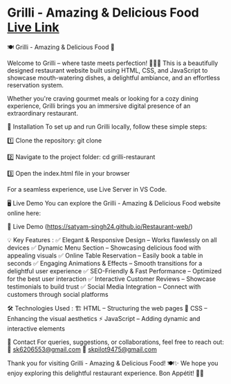 # Grilli - Amazing & Delicious Food [Live Link](https://satyam-singh24.github.io/Restaurant-web/)


🍽️ Grilli - Amazing & Delicious Food 🌟

Welcome to Grilli – where taste meets perfection! 🍕🍔🍣
This is a beautifully designed restaurant website built using HTML, CSS, and JavaScript to showcase mouth-watering dishes, a delightful ambiance, and an effortless reservation system.

Whether you're craving gourmet meals or looking for a cozy dining experience, Grilli brings you an immersive digital presence of an extraordinary restaurant.

🔧 Installation
To set up and run Grilli locally, follow these simple steps:

1️⃣ Clone the repository:
git clone <repository-url>

2️⃣ Navigate to the project folder:
cd grilli-restaurant

3️⃣ Open the index.html file in your browser

For a seamless experience, use Live Server in VS Code.

🖥️ Live Demo
You can explore the Grilli - Amazing & Delicious Food website online here:

🔗 Live Demo (https://satyam-singh24.github.io/Restaurant-web/)

💡 Key Features : 
✅ Elegant & Responsive Design – Works flawlessly on all devices
✅ Dynamic Menu Section – Showcasing delicious food with appealing visuals
✅ Online Table Reservation – Easily book a table in seconds
✅ Engaging Animations & Effects – Smooth transitions for a delightful user experience
✅ SEO-Friendly & Fast Performance – Optimized for the best user interaction
✅ Interactive Customer Reviews – Showcase testimonials to build trust
✅ Social Media Integration – Connect with customers through social platforms

🛠️ Technologies Used : 
🏗 HTML – Structuring the web pages
🎨 CSS – Enhancing the visual aesthetics
⚡ JavaScript – Adding dynamic and interactive elements

📧 Contact
For queries, suggestions, or collaborations, feel free to reach out:
📩 sk6206553@gmail.com
📩 skpilot9475@gmail.com

Thank you for visiting Grilli - Amazing & Delicious Food! 🍽️✨
We hope you enjoy exploring this delightful restaurant experience. Bon Appétit! 🍷🥗

